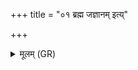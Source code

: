 +++
title = "०१ ब्रह्म जज्ञानम् इत्य्"

+++
<details><summary>मूलम् (GR)</summary>

ब्रह्म जज्ञानम् इत्य् एका ॥
</details>